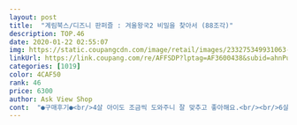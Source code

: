 ```yaml
---
layout: post 
title:  "계림북스/디즈니 판퍼즐 : 겨울왕국2 비밀을 찾아서 (88조각)" 
description: TOP.46 
date: 2020-01-22 02:55:07 
img: https://static.coupangcdn.com/image/retail/images/233275349931063-909ea4c0-82c2-4324-ab01-b4697c468b33.jpg 
linkUrl: https://link.coupang.com/re/AFFSDP?lptag=AF3600438&subid=ahnPublicAsk&pageKey=313517854&itemId=991442621&vendorItemId=5430564424&traceid=V0-113-bb09d67f751a68e3 
categories: [1019] 
color: 4CAF50 
rank: 46 
price: 6300 
author: Ask View Shop 
cont:  "●구매후기●<br/>4살 아이도 조금씩 도와주니 잘 맞추고 좋아해요.<br/><br/>6살 아이가 코로나때문에 집콕하는데 아침 7시반부터 지금까지 계속 퍼즐을 무한반복하고 있습니다.<br/> 문제있는건 아니겠죠? 무섭네요.<br/><br/>88조각이라 그래도 좀 오래 걸릴 줄 알았는데 첫째는 6살이라 그런지 생각보다 금방 맞추더라구요.<br/><br/>랩 같이 얇은 걸로 한번 감싸준 뒤 겉에 비닐 포장 한 번 되어있네요.<br/><br/>아이들도 좋아하고 뭐 이 정도면 만족하네요~<br/>애들집중력이 엄청좋아지겠네요 애들이둘이라서 두개를시켜 품절된상품땜에 어쩔수없이 비슷한걸 구매하게됐는데 잘못하면 두개를동시에마추면 석일수가있겠더라고요 한판뒷면에 1숫자를적어사용했어요 6살7살 연년생인데 똑같은거안사주면 싸워요 큰애가 한상품을마음에들어하면 작은아이도똑같은걸 갇고싶어해요 지금은 유치원도가지못하고 밖에도못나가고  하루종일 집에서 퍼즐 비즈 액괴 이런거 하고놀아요 할머니가 먹을거며 놀이감 해줘야해요 할머니되는것도 힘들어요 그래도  애들이잘가지고놀아줘요 요즘은편안한세상이예요 시키면뒷날 대문앞에와있고요 감사하게생각해요^^<br/>워낙 겨울왕국을 좋아하니 더 재밌어하고 좋아하는 듯 해요.<br/><br/>저는 아이가 바로 말을 해줘서 딱풀로 벌어진 부분에 풀칠해서 붙이니 다행히 잘 붙었네요.<br/><br/>집에 핑크퐁 4개 셋트 짜리 퍼즐이 있는데 좀 더 단계 높여주려고 사 봤어요~<br/>퍼즐 좋아하고 겨울왕국 좋아한다면 만족할 만한 상품이에요!!<br/>포장은 2중으로 되어있어요.<br/><br/>표면이 코팅은 잘 되어있는 것 같은데 아무래도 새거라서 조각 꺼낼 때 틈이 별로 안 벌어져있으니 아이들이 손톱으로 끼워 빼다보면 그림 있는 겉면이 한 겹 벗겨지기도 해요.<br/><br/>4살 아이도 조금씩 도와주니 잘 맞추고 좋아해요.<br/><br/>6살 아이가 코로나때문에 집콕하는데 아침 7시반부터 지금까지 계속 퍼즐을 무한반복하고 있습니다.<br/> 문제있는건 아니겠죠? 무섭네요.<br/><br/>88조각이라 그래도 좀 오래 걸릴 줄 알았는데 첫째는 6살이라 그런지 생각보다 금방 맞추더라구요.<br/><br/>랩 같이 얇은 걸로 한번 감싸준 뒤 겉에 비닐 포장 한 번 되어있네요.<br/><br/>아이들도 좋아하고 뭐 이 정도면 만족하네요~<br/>애들집중력이 엄청좋아지겠네요 애들이둘이라서 두개를시켜 품절된상품땜에 어쩔수없이 비슷한걸 구매하게됐는데 잘못하면 두개를동시에마추면 석일수가있겠더라고요 한판뒷면에 1숫자를적어사용했어요 6살7살 연년생인데 똑같은거안사주면 싸워요 큰애가 한상품을마음에들어하면 작은아이도똑같은걸 갇고싶어해요 지금은 유치원도가지못하고 밖에도못나가고  하루종일 집에서 퍼즐 비즈 액괴 이런거 하고놀아요 할머니가 먹을거며 놀이감 해줘야해요 할머니되는것도 힘들어요 그래도  애들이잘가지고놀아줘요 요즘은편안한세상이예요 시키면뒷날 대문앞에와있고요 감사하게생각해요^^<br/>워낙 겨울왕국을 좋아하니 더 재밌어하고 좋아하는 듯 해요.<br/><br/>저는 아이가 바로 말을 해줘서 딱풀로 벌어진 부분에 풀칠해서 붙이니 다행히 잘 붙었네요.<br/><br/>집에 핑크퐁 4개 셋트 짜리 퍼즐이 있는데 좀 더 단계 높여주려고 사 봤어요~<br/>퍼즐 좋아하고 겨울왕국 좋아한다면 만족할 만한 상품이에요!!<br/>포장은 2중으로 되어있어요.<br/><br/>표면이 코팅은 잘 되어있는 것 같은데 아무래도 새거라서 조각 꺼낼 때 틈이 별로 안 벌어져있으니 아이들이 손톱으로 끼워 빼다보면 그림 있는 겉면이 한 겹 벗겨지기도 해요.<br/><br/>" 
---
```

